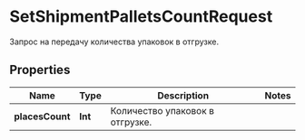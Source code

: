 

# SetShipmentPalletsCountRequest

Запрос на передачу количества упаковок в отгрузке.

## Properties

Name | Type | Description | Notes
------------ | ------------- | ------------- | -------------
**placesCount** | **Int** | Количество упаковок в отгрузке. | 



